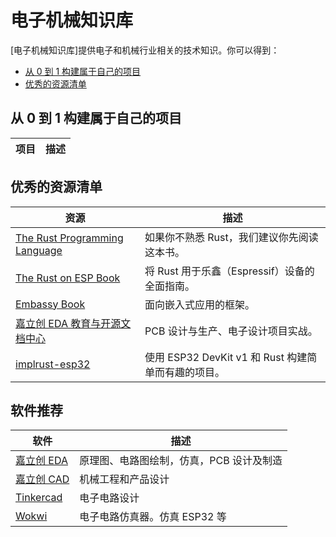 # 电子机械知识库

[电子机械知识库]提供电子和机械行业相关的技术知识。你可以得到：

- [从 0 到 1 构建属于自己的项目][projects]
- [优秀的资源清单][resources]

[projects]: #从-0-到-1-构建属于自己的项目
[resources]: #优秀的资源清单

## 从 0 到 1 构建属于自己的项目

| 项目 | 描述 |
| ---- | ---- |

## 优秀的资源清单

| 资源                                        | 描述                                          |
| ------------------------------------------- | --------------------------------------------- |
| [The Rust Programming Language][rust-book]  | 如果你不熟悉 Rust，我们建议你先阅读这本书。   |
| [The Rust on ESP Book][rust-esp-book]       | 将 Rust 用于乐鑫（Espressif）设备的全面指南。 |
| [Embassy Book][embassy-book]                | 面向嵌入式应用的框架。                        |
| [嘉立创 EDA 教育与开源文档中心][jlc-course] | PCB 设计与生产、电子设计项目实战。              |
| [implrust-esp32][implrust-esp32]           | 使用 ESP32 DevKit v1 和 Rust 构建简单而有趣的项目。 |


[rust-book]: https://doc.rust-lang.org/book/
[rust-esp-book]: https://docs.espressif.com/projects/rust/book/
[embassy-book]: https://embassy.dev/book/
[jlc-course]: https://wiki.lceda.cn/zh-hans/
[implrust-esp32]: https://esp32.implrust.com/

## 软件推荐

| 软件                  | 描述                                     |
| --------------------- | ---------------------------------------- |
| [嘉立创 EDA][jlc-eda] | 原理图、电路图绘制，仿真，PCB 设计及制造 |
| [嘉立创 CAD][jlc-cad] | 机械工程和产品设计                       |
| [Tinkercad][tinkercad] | 电子电路设计 |
| [Wokwi][wokwi]        | 电子电路仿真器。仿真 ESP32 等            |

[jlc-eda]: https://lceda.cn/
[jlc-cad]: https://www.jlc-cad.com/
[tinkercad]: https://www.tinkercad.com/
[wokwi]: https://wokwi.com/

